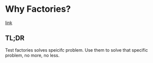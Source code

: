# Why Factories?

[link](https://robots.thoughtbot.com/why-factories)

## TL;DR

Test factories solves speicifc problem. Use them to solve that specific problem, no more, no less.
